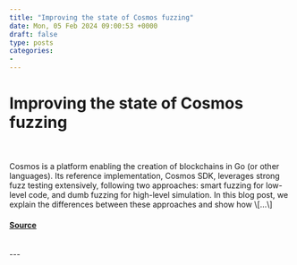 ```yaml
---
title: "Improving the state of Cosmos fuzzing"
date: Mon, 05 Feb 2024 09:00:53 +0000
draft: false
type: posts
categories: 
- 
---
```

# Improving the state of Cosmos fuzzing

<br/>

<br/>
Cosmos is a platform enabling the creation of blockchains in Go (or other languages). Its reference implementation, Cosmos SDK, leverages strong fuzz testing extensively, following two approaches: smart fuzzing for low-level code, and dumb fuzzing for high-level simulation. In this blog post, we explain the differences between these approaches and show how \[…\]

#### [Source](https://blog.trailofbits.com/2024/02/05/improving-the-state-of-cosmos-fuzzing/)

<br/>
---
